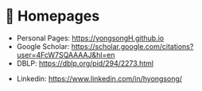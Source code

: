 # 📎 Homepages
- Personal Pages: https://yongsongH.github.io 
- Google Scholar: https://scholar.google.com/citations?user=4FcW7SQAAAAJ&hl=en
- DBLP: https://dblp.org/pid/294/2273.html
<!-- - Twitter: https://twitter.com/hhyongsong -->
- Linkedin: https://www.linkedin.com/in/hyongsong/
